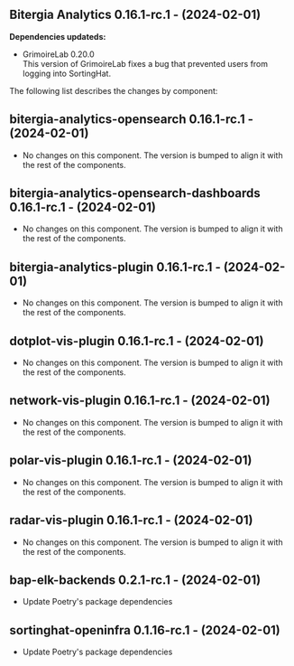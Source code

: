 ## Bitergia Analytics 0.16.1-rc.1 - (2024-02-01)

**Dependencies updateds:**

 * GrimoireLab 0.20.0\
   This version of GrimoireLab fixes a bug that prevented users from
   logging into SortingHat.

The following list describes the changes by component:

  ## bitergia-analytics-opensearch 0.16.1-rc.1 - (2024-02-01)
  
  * No changes on this component. The version is bumped to align it
    with the rest of the components.
  ## bitergia-analytics-opensearch-dashboards 0.16.1-rc.1 - (2024-02-01)
  
  * No changes on this component. The version is bumped to align it
    with the rest of the components.
  ## bitergia-analytics-plugin 0.16.1-rc.1 - (2024-02-01)
  
  * No changes on this component. The version is bumped to align it
    with the rest of the components.
  ## dotplot-vis-plugin 0.16.1-rc.1 - (2024-02-01)
  
  * No changes on this component. The version is bumped to align it
    with the rest of the components.
  ## network-vis-plugin 0.16.1-rc.1 - (2024-02-01)
  
  * No changes on this component. The version is bumped to align it
    with the rest of the components.
  ## polar-vis-plugin 0.16.1-rc.1 - (2024-02-01)
  
  * No changes on this component. The version is bumped to align it
    with the rest of the components.
  ## radar-vis-plugin 0.16.1-rc.1 - (2024-02-01)
  
  * No changes on this component. The version is bumped to align it
    with the rest of the components.


  ## bap-elk-backends 0.2.1-rc.1 - (2024-02-01)
  
  * Update Poetry's package dependencies
  ## sortinghat-openinfra 0.1.16-rc.1 - (2024-02-01)
  
  * Update Poetry's package dependencies
